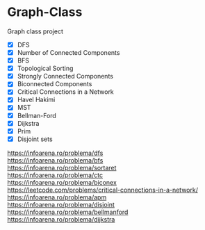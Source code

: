 # Graph-Class
  Graph class project

  - [x] DFS
  - [x] Number of Connected Components
  - [x] BFS
  - [x] Topological Sorting
  - [x] Strongly Connected Components
  - [x] Biconnected Components
  - [x] Critical Connections in a Network
  - [x] Havel Hakimi
  - [x] MST
  - [x] Bellman-Ford
  - [x] Dijkstra
  - [x] Prim
  - [x] Disjoint sets

  https://infoarena.ro/problema/dfs  
  https://infoarena.ro/problema/bfs  
  https://infoarena.ro/problema/sortaret  
  https://infoarena.ro/problema/ctc  
  https://infoarena.ro/problema/biconex  
  https://leetcode.com/problems/critical-connections-in-a-network/  
  https://infoarena.ro/problema/apm  
  https://infoarena.ro/problema/disjoint  
  https://infoarena.ro/problema/bellmanford  
  https://infoarena.ro/problema/dijkstra  
